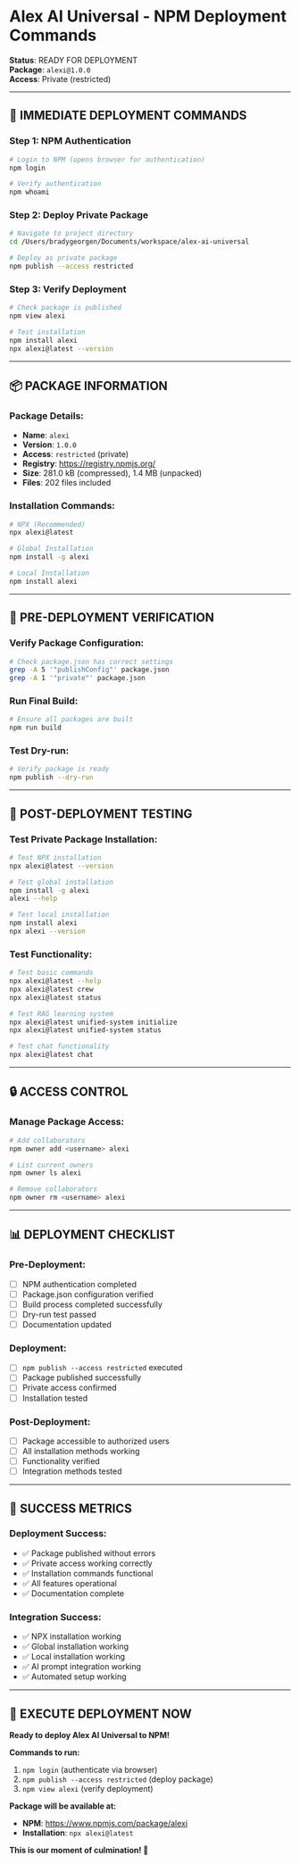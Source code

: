 # Alex AI Universal - NPM Deployment Commands

**Status**: READY FOR DEPLOYMENT  
**Package**: `alexi@1.0.0`  
**Access**: Private (restricted)

---

## 🚀 **IMMEDIATE DEPLOYMENT COMMANDS**

### **Step 1: NPM Authentication**
```bash
# Login to NPM (opens browser for authentication)
npm login

# Verify authentication
npm whoami
```

### **Step 2: Deploy Private Package**
```bash
# Navigate to project directory
cd /Users/bradygeorgen/Documents/workspace/alex-ai-universal

# Deploy as private package
npm publish --access restricted
```

### **Step 3: Verify Deployment**
```bash
# Check package is published
npm view alexi

# Test installation
npm install alexi
npx alexi@latest --version
```

---

## 📦 **PACKAGE INFORMATION**

### **Package Details:**
- **Name**: `alexi`
- **Version**: `1.0.0`
- **Access**: `restricted` (private)
- **Registry**: https://registry.npmjs.org/
- **Size**: 281.0 kB (compressed), 1.4 MB (unpacked)
- **Files**: 202 files included

### **Installation Commands:**
```bash
# NPX (Recommended)
npx alexi@latest

# Global Installation
npm install -g alexi

# Local Installation
npm install alexi
```

---

## 🧪 **PRE-DEPLOYMENT VERIFICATION**

### **Verify Package Configuration:**
```bash
# Check package.json has correct settings
grep -A 5 '"publishConfig"' package.json
grep -A 1 '"private"' package.json
```

### **Run Final Build:**
```bash
# Ensure all packages are built
npm run build
```

### **Test Dry-run:**
```bash
# Verify package is ready
npm publish --dry-run
```

---

## 🔧 **POST-DEPLOYMENT TESTING**

### **Test Private Package Installation:**
```bash
# Test NPX installation
npx alexi@latest --version

# Test global installation
npm install -g alexi
alexi --help

# Test local installation
npm install alexi
npx alexi --version
```

### **Test Functionality:**
```bash
# Test basic commands
npx alexi@latest --help
npx alexi@latest crew
npx alexi@latest status

# Test RAG learning system
npx alexi@latest unified-system initialize
npx alexi@latest unified-system status

# Test chat functionality
npx alexi@latest chat
```

---

## 🔒 **ACCESS CONTROL**

### **Manage Package Access:**
```bash
# Add collaborators
npm owner add <username> alexi

# List current owners
npm owner ls alexi

# Remove collaborators
npm owner rm <username> alexi
```

---

## 📊 **DEPLOYMENT CHECKLIST**

### **Pre-Deployment:**
- [ ] NPM authentication completed
- [ ] Package.json configuration verified
- [ ] Build process completed successfully
- [ ] Dry-run test passed
- [ ] Documentation updated

### **Deployment:**
- [ ] `npm publish --access restricted` executed
- [ ] Package published successfully
- [ ] Private access confirmed
- [ ] Installation tested

### **Post-Deployment:**
- [ ] Package accessible to authorized users
- [ ] All installation methods working
- [ ] Functionality verified
- [ ] Integration methods tested

---

## 🎯 **SUCCESS METRICS**

### **Deployment Success:**
- ✅ Package published without errors
- ✅ Private access working correctly
- ✅ Installation commands functional
- ✅ All features operational
- ✅ Documentation complete

### **Integration Success:**
- ✅ NPX installation working
- ✅ Global installation working
- ✅ Local installation working
- ✅ AI prompt integration working
- ✅ Automated setup working

---

## 🚀 **EXECUTE DEPLOYMENT NOW**

**Ready to deploy Alex AI Universal to NPM!**

**Commands to run:**
1. `npm login` (authenticate via browser)
2. `npm publish --access restricted` (deploy package)
3. `npm view alexi` (verify deployment)

**Package will be available at:**
- **NPM**: https://www.npmjs.com/package/alexi
- **Installation**: `npx alexi@latest`

**This is our moment of culmination! 🖖**





